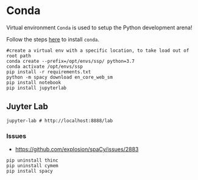 # Conda

Virtual environment `Conda` is used to setup the Python development
arena!

Follow the steps [here](https://docs.conda.io/projects/conda/en/latest/user-guide/install/linux.html) to install `conda`.

```
#create a virtual env with a specific location, to take load out of root path
conda create --prefix=/opt/envs/ssp/ python=3.7
conda activate /opt/envs/ssp
pip install -r requirements.txt
python -m spacy download en_core_web_sm
pip install notebook
pip install jupyterlab
```

## Juyter Lab

`jupyter-lab # http://localhost:8888/lab`
 
 
### Issues
 - https://github.com/explosion/spaCy/issues/2883
 ```
pip uninstall thinc
pip uninstall cymem
pip install spacy
```